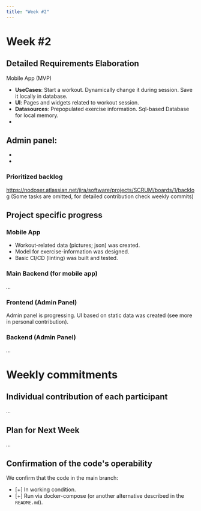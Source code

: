 ```yaml
---
title: "Week #2"
---
```


# **Week #2**

## Detailed Requirements Elaboration

Mobile App (MVP)
- **UseCases**: Start a workout. Dynamically change it during session. Save it locally in database.
- **UI**: Pages and widgets related to workout session.
- **Datasources**: Prepopulated exercise information. Sql-based Database for local memory.
- 

Admin panel:
-
-
-

### Prioritized backlog

https://nodoser.atlassian.net/jira/software/projects/SCRUM/boards/1/backlog
(Some tasks are omitted, for detailed contribution check weekly commits)

## Project specific progress

### Mobile App

- Workout-related data (pictures; json) was created.
- Model for exercise-information was designed. 
- Basic CI/CD (linting) was built and tested. 

### Main Backend (for mobile app)

*...*

### Frontend (Admin Panel)

Admin panel is progressing.
UI based on static data was created (see more in personal contribution).

### Backend (Admin Panel)

*...*

# Weekly commitments

## Individual contribution of each participant

*...*

## Plan for Next Week

*...*

## Confirmation of the code's operability

We confirm that the code in the main branch:
- [+] In working condition.
- [+] Run via docker-compose (or another alternative described in the `README.md`).